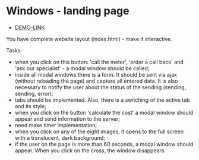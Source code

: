 # Windows - landing page

- [DEMO-LINK](https://mikhail-88.github.io/layout_windows_js/dist/index.html)

You have complete website layout (index.html) - make it interactive.

Tasks:
- when you click on this button: 'call the meter', 'order a call back' and 'ask our specialist' - a modal window should be called;
- inside all modal windows there is a form. It should be sent via ajax (without reloading the page) and capture all entered data. It is also necessary to notify the user about the status of the sending (sending, sending, error);
- tabs should be implemented. Also, there is a switching of the active tab and its style;
- when you click on the button 'calculate the cost' a modal window should appear and send information to the server;
- need make timer implementation;
- when you click on any of the eight images, it opens to the full screen with a translucent, dark background;
- if the user on the page is more than 60 seconds, a modal window should appear. When you click on the cross, the window disappears.